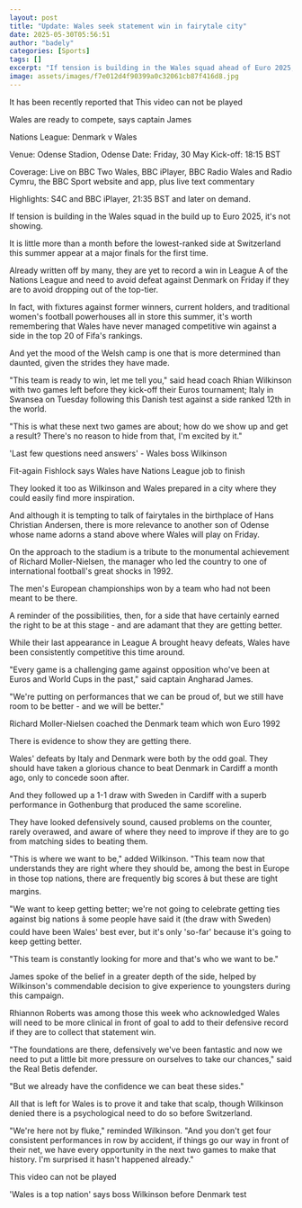 ```yaml
---
layout: post
title: "Update: Wales seek statement win in fairytale city"
date: 2025-05-30T05:56:51
author: "badely"
categories: [Sports]
tags: []
excerpt: "If tension is building in the Wales squad ahead of Euro 2025, it's not showing."
image: assets/images/f7e012d4f90399a0c32061cb87f416d8.jpg
---
```


It has been recently reported that This video can not be played

Wales are ready to compete, says captain James

Nations League: Denmark v Wales

Venue: Odense Stadion, Odense Date: Friday, 30 May Kick-off: 18:15 BST

Coverage: Live on BBC Two Wales, BBC iPlayer, BBC Radio Wales and Radio Cymru, the BBC Sport website and app, plus live text commentary

Highlights: S4C and BBC iPlayer, 21:35 BST and later on demand.

If tension is building in the Wales squad in the build up to Euro 2025, it's not showing.

It is little more than a month before the lowest-ranked side at Switzerland this summer appear at a major finals for the first time.

Already written off by many, they are yet to record a win in League A of the Nations League and need to avoid defeat against Denmark on Friday if they are to avoid dropping out of the top-tier.

In fact, with fixtures against former winners, current holders, and traditional women's football powerhouses all in store this summer, it's worth remembering that Wales have never managed competitive win against a side in the top 20 of Fifa's rankings.

And yet the mood of the Welsh camp is one that is more determined than daunted, given the strides they have made.

"This team is ready to win, let me tell you," said head coach Rhian Wilkinson with two games left before they kick-off their Euros tournament; Italy in Swansea on Tuesday following this Danish test against a side ranked 12th in the world.

"This is what these next two games are about; how do we show up and get a result? There's no reason to hide from that, I'm excited by it."

'Last few questions need answers' - Wales boss Wilkinson

Fit-again Fishlock says Wales have Nations League job to finish

They looked it too as Wilkinson and Wales prepared in a city where they could easily find more inspiration.

And although it is tempting to talk of fairytales in the birthplace of Hans Christian Andersen, there is more relevance to another son of Odense whose name adorns a stand above where Wales will play on Friday.

On the approach to the stadium is a tribute to the monumental achievement of Richard Moller-Nielsen, the manager who led the country to one of international football's great shocks in 1992.

The men's European championships won by a team who had not been meant to be there.

A reminder of the possibilities, then, for a side that have certainly earned the right to be at this stage - and are adamant that they are getting better.

While their last appearance in League A brought heavy defeats, Wales have been consistently competitive this time around.

"Every game is a challenging game against opposition who've been at Euros and World Cups in the past," said captain Angharad James. 

"We're putting on performances that we can be proud of, but we still have room to be better - and we will be better."

Richard Moller-Nielsen coached the Denmark team which won Euro 1992 

There is evidence to show they are getting there.

Wales' defeats by Italy and Denmark were both by the odd goal. They should have taken a glorious chance to beat Denmark in Cardiff a month ago, only to concede soon after.

And they followed up a 1-1 draw with Sweden in Cardiff with a superb performance in Gothenburg that produced the same scoreline.

They have looked defensively sound, caused problems on the counter, rarely overawed, and aware of where they need to improve if they are to go from matching sides to beating them.

"This is where we want to be," added Wilkinson. "This team now that understands they are right where they should be, among the best in Europe in those top nations, there are frequently big scores â but these are tight margins.

"We want to keep getting better; we're not going to celebrate getting ties against big nations â some people have said it (the draw with Sweden) could have been Wales' best ever, but it's only 'so-far' because it's going to keep getting better.

"This team is constantly looking for more and that's who we want to be."

James spoke of the belief in a greater depth of the side, helped by Wilkinson's commendable decision to give experience to youngsters during this campaign.

Rhiannon Roberts was among those this week who acknowledged Wales will need to be more clinical in front of goal to add to their defensive record if they are to collect that statement win.

"The foundations are there, defensively we've been fantastic and now we need to put a little bit more pressure on ourselves to take our chances," said the Real Betis defender.

"But we already have the confidence we can beat these sides."

All that is left for Wales is to prove it and take that scalp, though Wilkinson denied there is a psychological need to do so before Switzerland.

"We're here not by fluke," reminded Wilkinson. "And you don't get four consistent performances in row by accident, if things go our way in front of their net, we have every opportunity in the next two games to make that history. I'm surprised it hasn't happened already."

This video can not be played

'Wales is a top nation' says boss Wilkinson before Denmark test

